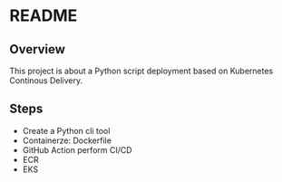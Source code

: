 # README

## Overview
This project is about a Python script deployment based on Kubernetes Continous Delivery.

## Steps
- Create a Python cli tool
- Containerze: Dockerfile
- GitHub Action perform CI/CD
- ECR
- EKS

